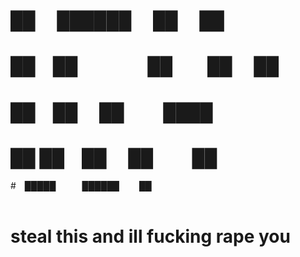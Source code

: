 #      ██  ██████  ██    ██ 
#      ██ ██    ██  ██  ██  
#      ██ ██    ██   ████   
# ██   ██ ██    ██    ██    
# █████   ██████     ██    
                          
                          
                          
# steal this and ill fucking rape you
